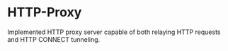 # HTTP-Proxy
Implemented HTTP proxy server capable of both relaying HTTP requests and HTTP CONNECT tunneling.
